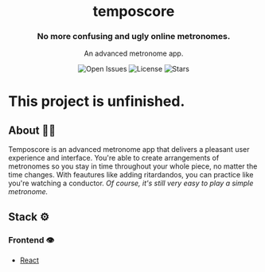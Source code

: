 <h1 align="center">
  temposcore
</h1>
<h3 align="center">
  No more confusing and ugly online metronomes.
</h3>
<p align="center">
  An advanced metronome app.
</p>
<p align="center">
  <img src="https://img.shields.io/github/issues/arthurmatthew/temposcore" alt="Open Issues">
  <img src="https://img.shields.io/github/license/arthurmatthew/temposcore" alt="License">
  <img src="https://img.shields.io/github/stars/arthurmatthew/temposcore" alt="Stars">
</p>

# This project is unfinished.

## About 💁‍♂️

Temposcore is an advanced metronome app that delivers a pleasant user experience and interface. You're able to create 
arrangements of metronomes so you stay in time throughout your whole piece, no matter the time changes. With feautures like 
adding ritardandos, you can practice like you're watching a conductor. *Of course, it's still very easy to play a simple metronome.*

## Stack ⚙
### Frontend 👁
- [React](https://reactjs.org/)
